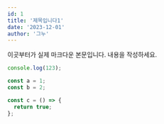 ```yaml
---
id: 1
title: '제목입니다1'
date: '2023-12-01'
author: '그누'
---
```


이곳부터가 실제 마크다운 본문입니다. 내용을 작성하세요.

```javascript
console.log(123);

const a = 1;
const b = 2;

const c = () => {
  return true;
};
```
